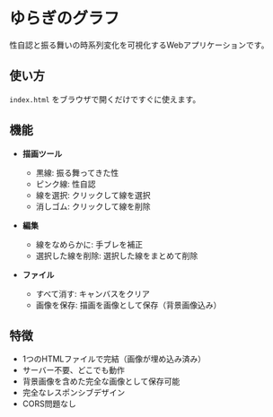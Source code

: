 # ゆらぎのグラフ

性自認と振る舞いの時系列変化を可視化するWebアプリケーションです。

## 使い方

`index.html` をブラウザで開くだけですぐに使えます。

## 機能

- **描画ツール**
  - 黒線: 振る舞ってきた性
  - ピンク線: 性自認
  - 線を選択: クリックして線を選択
  - 消しゴム: クリックして線を削除

- **編集**
  - 線をなめらかに: 手ブレを補正
  - 選択した線を削除: 選択した線をまとめて削除

- **ファイル**
  - すべて消す: キャンバスをクリア
  - 画像を保存: 描画を画像として保存（背景画像込み）

## 特徴

- 1つのHTMLファイルで完結（画像が埋め込み済み）
- サーバー不要、どこでも動作
- 背景画像を含めた完全な画像として保存可能
- 完全なレスポンシブデザイン
- CORS問題なし
